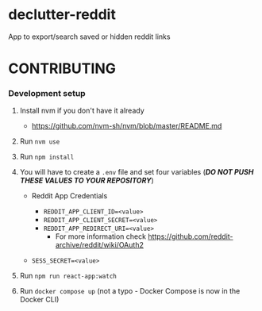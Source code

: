 # declutter-reddit
App to export/search saved or hidden reddit links

# CONTRIBUTING

### Development setup

1. Install nvm if you don't have it already 
    - https://github.com/nvm-sh/nvm/blob/master/README.md
2. Run `nvm use`
3. Run `npm install`
4. You will have to create a `.env` file and set four variables (***DO NOT PUSH THESE VALUES TO YOUR REPOSITORY***)
    - Reddit App Credentials
      - `REDDIT_APP_CLIENT_ID=<value>`
      - `REDDIT_APP_CLIENT_SECRET=<value>`
      - `REDDIT_APP_REDIRECT_URI=<value>`
        - For more information check https://github.com/reddit-archive/reddit/wiki/OAuth2

    - `SESS_SECRET=<value>`
    
5. Run `npm run react-app:watch`  
6. Run `docker compose up` (not a typo - Docker Compose is now in the Docker CLI)
